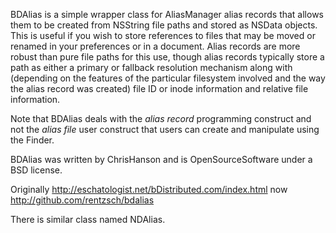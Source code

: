 BDAlias is a simple wrapper class for AliasManager alias records that allows them to be created from NSString file paths and stored as NSData objects.  This is useful if you wish to store references to files that may be moved or renamed in your preferences or in a document.  Alias records are more robust than pure file paths for this use, though alias records typically store a path as either a primary or fallback resolution mechanism along with (depending on the features of the particular filesystem involved and the way the alias record was created) file ID or inode information and relative file information.

Note that BDAlias deals with the *alias record* programming construct and not the *alias file* user construct that users can create and manipulate using the Finder.

BDAlias was written by ChrisHanson and is OpenSourceSoftware under a BSD license.

Originally http://eschatologist.net/bDistributed.com/index.html now http://github.com/rentzsch/bdalias

There is similar class named NDAlias.

